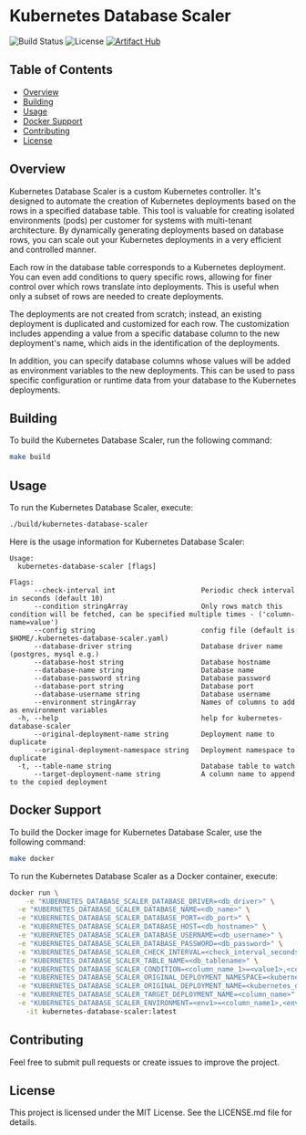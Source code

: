 
# Kubernetes Database Scaler

![Build Status](https://img.shields.io/badge/build-passing-success)
![License](https://img.shields.io/badge/license-MIT-blue)
[![Artifact Hub](https://img.shields.io/endpoint?url=https://artifacthub.io/badge/repository/dvdlevanon)](https://artifacthub.io/packages/search?repo=dvdlevanon)

## Table of Contents
- [Overview](#overview)
- [Building](#build)
- [Usage](#usage)
- [Docker Support](#docker-support)
- [Contributing](#contributing)
- [License](#license)

## Overview

Kubernetes Database Scaler is a custom Kubernetes controller. It's designed to automate the creation of Kubernetes deployments based on the rows in a specified database table. This tool is valuable for creating isolated environments (pods) per customer for systems with multi-tenant architecture. By dynamically generating deployments based on database rows, you can scale out your Kubernetes deployments in a very efficient and controlled manner.

Each row in the database table corresponds to a Kubernetes deployment. You can even add conditions to query specific rows, allowing for finer control over which rows translate into deployments. This is useful when only a subset of rows are needed to create deployments.

The deployments are not created from scratch; instead, an existing deployment is duplicated and customized for each row. The customization includes appending a value from a specific database column to the new deployment's name, which aids in the identification of the deployments. 

In addition, you can specify database columns whose values will be added as environment variables to the new deployments. This can be used to pass specific configuration or runtime data from your database to the Kubernetes deployments.

## Building

To build the Kubernetes Database Scaler, run the following command:

```bash
make build
```

## Usage

To run the Kubernetes Database Scaler, execute:

```bash
./build/kubernetes-database-scaler
```

Here is the usage information for Kubernetes Database Scaler:

```
Usage:
  kubernetes-database-scaler [flags]

Flags:
      --check-interval int                     Periodic check interval in seconds (default 10)
      --condition stringArray                  Only rows match this condition will be fetched, can be specified multiple times - ('column-name=value')
      --config string                          config file (default is $HOME/.kubernetes-database-scaler.yaml)
      --database-driver string                 Database driver name (postgres, mysql e.g.)
      --database-host string                   Database hostname
      --database-name string                   Database name
      --database-password string               Database password
      --database-port string                   Database port
      --database-username string               Database username
      --environment stringArray                Names of columns to add as environment variables
  -h, --help                                   help for kubernetes-database-scaler
      --original-deployment-name string        Deployment name to duplicate
      --original-deployment-namespace string   Deployment namespace to duplicate
  -t, --table-name string                      Database table to watch
      --target-deployment-name string          A column name to append to the copied deployment

```

## Docker Support

To build the Docker image for Kubernetes Database Scaler, use the following command:

```bash
make docker
```

To run the Kubernetes Database Scaler as a Docker container, execute:

```bash
docker run \
	-e "KUBERNETES_DATABASE_SCALER_DATABASE_DRIVER=<db_driver>" \
  -e "KUBERNETES_DATABASE_SCALER_DATABASE_NAME=<db_name>" \
  -e "KUBERNETES_DATABASE_SCALER_DATABASE_PORT=<db_port>" \
  -e "KUBERNETES_DATABASE_SCALER_DATABASE_HOST=<db_hostname>" \
  -e "KUBERNETES_DATABASE_SCALER_DATABASE_USERNAME=<db_username>" \
  -e "KUBERNETES_DATABASE_SCALER_DATABASE_PASSWORD=<db_password>" \
  -e "KUBERNETES_DATABASE_SCALER_CHECK_INTERVAL=<check_interval_seconds>" \
  -e "KUBERNETES_DATABASE_SCALER_TABLE_NAME=<db_tablename>" \
  -e "KUBERNETES_DATABASE_SCALER_CONDITION=<column_name_1>=<value1>,<column_name_2>=<value2>" \
  -e "KUBERNETES_DATABASE_SCALER_ORIGINAL_DEPLOYMENT_NAMESPACE=<kubernetes_namespace>" \
  -e "KUBERNETES_DATABASE_SCALER_ORIGINAL_DEPLOYMENT_NAME=<kubernetes_deployment_name>" \
  -e "KUBERNETES_DATABASE_SCALER_TARGET_DEPLOYMENT_NAME=<column_name>" \
  -e "KUBERNETES_DATABASE_SCALER_ENVIRONMENT=<env1>=<column_name1>,<env2>=<column_name2>" \
	-it kubernetes-database-scaler:latest
```

## Contributing

Feel free to submit pull requests or create issues to improve the project.

## License

This project is licensed under the MIT License. See the LICENSE.md file for details.
